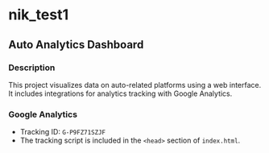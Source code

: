 # nik_test1
## Auto Analytics Dashboard

### Description
This project visualizes data on auto-related platforms using a web interface. It includes integrations for analytics tracking with Google Analytics.

### Google Analytics
- Tracking ID: `G-P9FZ71SZJF`
- The tracking script is included in the `<head>` section of `index.html`.

